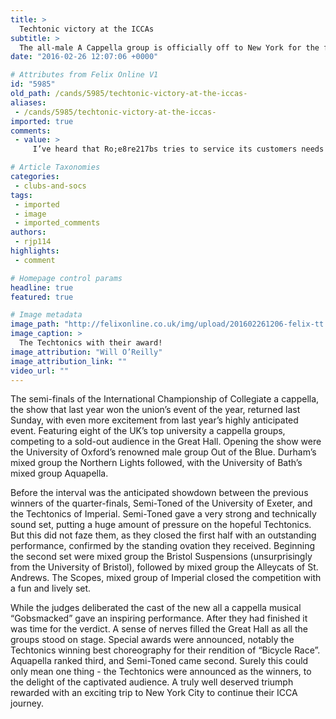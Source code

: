 ```yaml
---
title: >
  Techtonic victory at the ICCAs
subtitle: >
  The all-male A Cappella group is officially off to New York for the finals in April
date: "2016-02-26 12:07:06 +0000"

# Attributes from Felix Online V1
id: "5985"
old_path: /cands/5985/techtonic-victory-at-the-iccas-
aliases:
 - /cands/5985/techtonic-victory-at-the-iccas-
imported: true
comments:
 - value: >
     I’ve heard that Ro;e8re217bs tries to service its customers needs and solve their problems. They’ve been in business for a long time also.. Additiaonlly they’re very fair..!

# Article Taxonomies
categories:
 - clubs-and-socs
tags:
 - imported
 - image
 - imported_comments
authors:
 - rjp114
highlights:
 - comment

# Homepage control params
headline: true
featured: true

# Image metadata
image_path: "http://felixonline.co.uk/img/upload/201602261206-felix-tt.jpg"
image_caption: >
  The Techtonics with their award!
image_attribution: "Will O’Reilly"
image_attribution_link: ""
video_url: ""
---
```


The semi-finals of the International Championship of Collegiate a cappella, the show that last year won the union’s event of the year,  returned last Sunday, with even more excitement from last year’s highly anticipated event. Featuring eight of the UK’s top university a cappella groups, competing to a sold-out audience in the Great Hall. Opening the show were the University of Oxford’s renowned male group Out of the Blue. Durham’s mixed group the Northern Lights followed, with the University of Bath’s mixed group Aquapella.

Before the interval was the anticipated showdown between the previous winners of the quarter-finals, Semi-Toned of the University of Exeter, and the Techtonics of Imperial. Semi-Toned gave a very strong and technically sound set, putting a huge amount of pressure on the hopeful Techtonics. But this did not faze them, as they closed the first half with an outstanding performance, confirmed by the standing ovation they received. Beginning the second set were mixed group the Bristol Suspensions (unsurprisingly from the University of Bristol), followed by mixed group the Alleycats of St. Andrews. The Scopes, mixed group of Imperial closed the competition with a fun and lively set.

While the judges deliberated the cast of the new all a cappella musical “Gobsmacked” gave an inspiring performance. After they had finished it was time for the verdict. A sense of nerves filled the Great Hall as all the groups stood on stage. Special awards were announced, notably the Techtonics winning best choreography for their rendition of “Bicycle Race”. Aquapella ranked third, and Semi-Toned came second. Surely this could only mean one thing - the Techtonics were announced as the winners, to the delight of the captivated audience. A truly well deserved triumph rewarded with an exciting trip to New York City to continue their ICCA journey.
